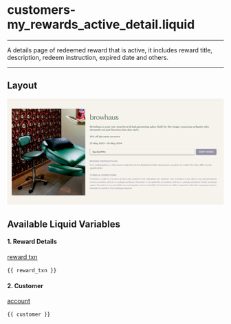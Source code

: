 # customers-my\_rewards\_active\_detail.liquid

---

A details page of redeemed reward that is active, it includes reward title, description, redeem instruction, expired date and others.

---

## Layout

![Active Reward Details](<../../../assets/images/documents/image (14).png>)

## Available Liquid Variables

#### 1. Reward Details

[reward txn](liquid/variables/reward-txn.md)

```
{{ reward_txn }}
```

#### 2. Customer

[account](liquid/variables/account.md)

```
{{ customer }}
```
